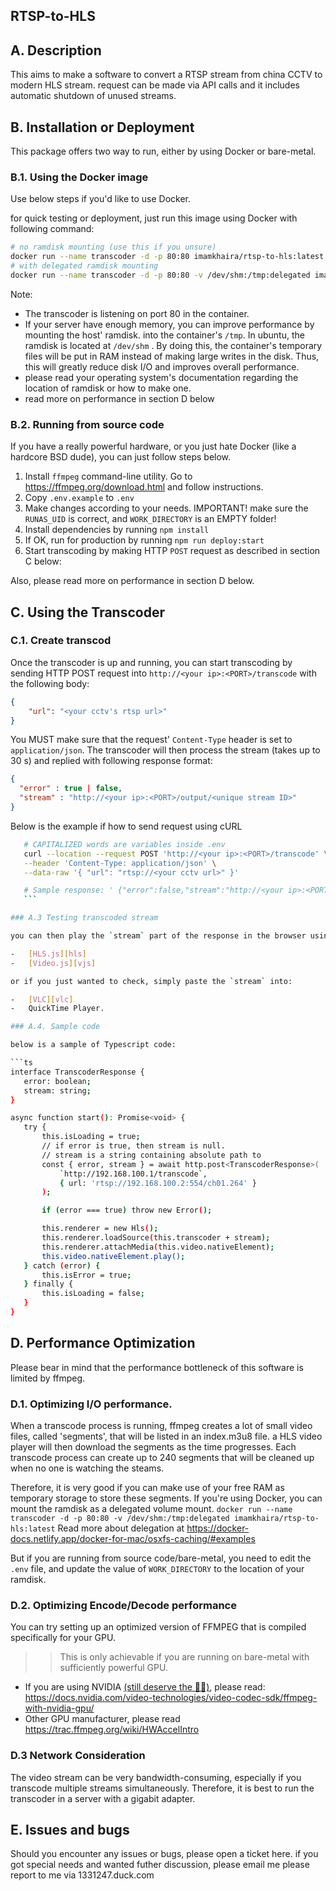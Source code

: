 ## RTSP-to-HLS

## A. Description

This aims to make a software to convert a RTSP stream from china CCTV to modern HLS stream.
request can be made via API calls and it includes automatic shutdown of unused streams.

## B. Installation or Deployment

This package offers two way to run, either by using Docker or bare-metal.

### B.1. Using the Docker image

Use below steps if you'd like to use Docker.

for quick testing or deployment, just run this image using Docker with following command:

```sh
# no ramdisk mounting (use this if you unsure)
docker run --name transcoder -d -p 80:80 imamkhaira/rtsp-to-hls:latest
# with delegated ramdisk mounting
docker run --name transcoder -d -p 80:80 -v /dev/shm:/tmp:delegated imamkhaira/rtsp-to-hls:latest

```

Note:

-   The transcoder is listening on port 80 in the container.
-   If your server have enough memory, you can improve performance by mounting the host' ramdisk.
    into the container's `/tmp`. In ubuntu, the ramdisk is located at `/dev/shm` .
    By doing this, the container's temporary files will be put in RAM instead of making large writes in the disk.
    Thus, this will greatly reduce disk I/O and improves overall performance.
-   please read your operating system's documentation regarding the location of ramdisk or how to make one.
-   read more on performance in section D below

### B.2. Running from source code

If you have a really powerful hardware, or you just hate Docker (like a hardcore BSD dude), you can just follow steps below.

1. Install `ffmpeg` command-line utility. Go to https://ffmpeg.org/download.html and follow instructions.
2. Copy `.env.example` to `.env`
3. Make changes according to your needs.
   IMPORTANT! make sure the `RUNAS_UID` is correct, and `WORK_DIRECTORY` is an EMPTY folder!
4. Install dependencies by running `npm install`
5. If OK, run for production by running `npm run deploy:start`
6. Start transcoding by making HTTP `POST` request as described in section C below:

Also, please read more on performance in section D below.

## C. Using the Transcoder

### C.1. Create transcod

Once the transcoder is up and running, you can start transcoding by sending HTTP POST request into `http://<your ip>:<PORT>/transcode` with the following body:

```json
{
    "url": "<your cctv's rtsp url>"
}
```

You MUST make sure that the request' `Content-Type` header is set to `application/json`.
The transcoder will then process the stream (takes up to 30 s) and replied with following response format:

```json
{
  "error" : true | false,
  "stream" : "http://<your ip>:<PORT>/output/<unique stream ID>"
}
```

Below is the example if how to send request using cURL

````sh
   # CAPITALIZED words are variables inside .env
   curl --location --request POST 'http://<your ip>:<PORT>/transcode' \
   --header 'Content-Type: application/json' \
   --data-raw '{ "url": "rtsp://<your cctv url>" }'

   # Sample response: ' {"error":false,"stream":"http://<your ip>:<PORT>/output/<stream id>/index.m3u8"}'
   ```

### A.3 Testing transcoded stream

you can then play the `stream` part of the response in the browser using either:

-   [HLS.js][hls]
-   [Video.js][vjs]

or if you just wanted to check, simply paste the `stream` into:

-   [VLC][vlc]
-   QuickTime Player.

### A.4. Sample code

below is a sample of Typescript code:

```ts
interface TranscoderResponse {
   error: boolean;
   stream: string;
}

async function start(): Promise<void> {
   try {
       this.isLoading = true;
       // if error is true, then stream is null.
       // stream is a string containing absolute path to
       const { error, stream } = await http.post<TranscoderResponse>(
           `http://192.168.100.1/transcode`,
           { url: 'rtsp://192.168.100.2:554/ch01.264' }
       );

       if (error === true) throw new Error();

       this.renderer = new Hls();
       this.renderer.loadSource(this.transcoder + stream);
       this.renderer.attachMedia(this.video.nativeElement);
       this.video.nativeElement.play();
   } catch (error) {
       this.isError = true;
   } finally {
       this.isLoading = false;
   }
}
````

## D. Performance Optimization

Please bear in mind that the performance bottleneck of this software is limited by ffmpeg.

### D.1. Optimizing I/O performance.

When a transcode process is running, ffmpeg creates a lot of small video files, called 'segments',
that will be listed in an index.m3u8 file. a HLS video player will then download the segments as the time progresses.
Each transcode process can create up to 240 segments that will be cleaned up when no one is watching the steams.

Therefore, it is very good if you can make use of your free RAM as temporary storage to store these segments.
If you're using Docker, you can mount the ramdisk as a delegated volume mount.
`docker run --name transcoder -d -p 80:80 -v /dev/shm:/tmp:delegated imamkhaira/rtsp-to-hls:latest`
Read more about delegation at https://docker-docs.netlify.app/docker-for-mac/osxfs-caching/#examples

But if you are running from source code/bare-metal, you need to edit the `.env` file,
and update the value of `WORK_DIRECTORY` to the location of your ramdisk.

### D.2. Optimizing Encode/Decode performance

You can try setting up an optimized version of FFMPEG that is compiled specifically for your GPU.

> > This is only achievable if you are running on bare-metal with sufficiently powerful GPU.

-   If you are using NVIDIA [(still deserve the 🖕🏻)], please read:
    https://docs.nvidia.com/video-technologies/video-codec-sdk/ffmpeg-with-nvidia-gpu/
-   Other GPU manufacturer, please read https://trac.ffmpeg.org/wiki/HWAccelIntro

### D.3 Network Consideration

The video stream can be very bandwidth-consuming, especially if you transcode multiple streams simultaneously.
Therefore, it is best to run the transcoder in a server with a gigabit adapter.

## E. Issues and bugs

Should you encounter any issues or bugs, please open a ticket here.
if you got special needs and wanted futher discussion, please email me please report to me via 1331247.duck.com

[hls]: https://github.com/video-dev/hls.js/
[vjs]: https://videojs.com/
[vlc]: https://www.videolan.org/
[(still deserve the 🖕🏻)]: https://www.reddit.com/r/linux/comments/vbvxiv/10_years_ago_today_linus_torvalds_to_nvidia_fu_you/
